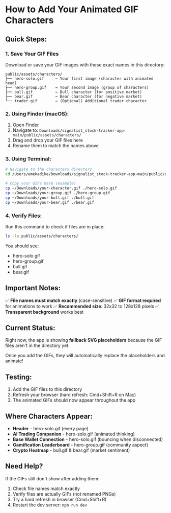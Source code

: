 # How to Add Your Animated GIF Characters

## Quick Steps:

### 1. Save Your GIF Files

Download or save your GIF images with these exact names in this directory:

```
public/assets/characters/
├── hero-solo.gif     ← Your first image (character with animated head)
├── hero-group.gif    ← Your second image (group of characters)
├── bull.gif          ← Bull character (for positive market)
├── bear.gif          ← Bear character (for negative market)
└── trader.gif        ← (Optional) Additional trader character
```

### 2. Using Finder (macOS):

1. Open Finder
2. Navigate to: `Downloads/signalist_stock-tracker-app-main/public/assets/characters/`
3. Drag and drop your GIF files here
4. Rename them to match the names above

### 3. Using Terminal:

```bash
# Navigate to the characters directory
cd /Users/emekadike/Downloads/signalist_stock-tracker-app-main/public/assets/characters/

# Copy your GIFs here (example)
cp ~/Downloads/your-character.gif ./hero-solo.gif
cp ~/Downloads/your-group.gif ./hero-group.gif
cp ~/Downloads/your-bull.gif ./bull.gif
cp ~/Downloads/your-bear.gif ./bear.gif
```

### 4. Verify Files:

Run this command to check if files are in place:
```bash
ls -la public/assets/characters/
```

You should see:
- hero-solo.gif
- hero-group.gif
- bull.gif
- bear.gif

## Important Notes:

✅ **File names must match exactly** (case-sensitive)
✅ **GIF format required** for animations to work
✅ **Recommended size**: 32x32 to 128x128 pixels
✅ **Transparent background** works best

## Current Status:

Right now, the app is showing **fallback SVG placeholders** because the GIF files aren't in the directory yet.

Once you add the GIFs, they will automatically replace the placeholders and animate!

## Testing:

1. Add the GIF files to this directory
2. Refresh your browser (hard refresh: Cmd+Shift+R on Mac)
3. The animated GIFs should now appear throughout the app

## Where Characters Appear:

- **Header** - hero-solo.gif (every page)
- **AI Trading Companion** - hero-solo.gif (animated thinking)
- **Base Wallet Connection** - hero-solo.gif (bouncing when disconnected)
- **Gamification Leaderboard** - hero-group.gif (community aspect)
- **Crypto Heatmap** - bull.gif & bear.gif (market sentiment)

## Need Help?

If the GIFs still don't show after adding them:
1. Check file names match exactly
2. Verify files are actually GIFs (not renamed PNGs)
3. Try a hard refresh in browser (Cmd+Shift+R)
4. Restart the dev server: `npm run dev`

